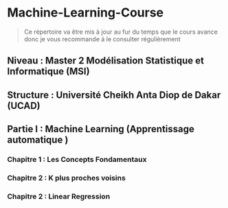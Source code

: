 # Machine-Learning-Course




> Ce répertoire va être mis à jour au fur du temps que le cours avance donc je vous recommande á le consulter régulièrement
> 





## Niveau : Master 2  Modélisation Statistique et Informatique (**MSI**)

## Structure : Université Cheikh Anta Diop de Dakar (**UCAD**)









Partie I : Machine Learning (Apprentissage automatique ) 
---------------------------------------------------------------------------------------------------------------------------------------------------------------------------------- 

### Chapitre 1 : Les Concepts Fondamentaux 

### Chapitre 2 : K plus proches voisins 

### Chapitre 2 : Linear Regression
